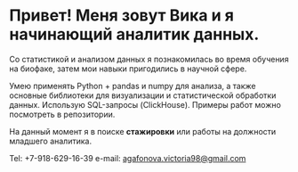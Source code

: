 # Привет! Меня зовут Вика и я начинающий аналитик данных.

Со статистикой и анализом данных я познакомилась во время обучения на биофаке, затем мои навыки пригодились в научной сфере. 

Умею применять Python + pandas и numpy для анализа, а также основные библиотеки для визуализации и статистической обработки данных.
Использую SQL-запросы (ClickHouse). Примеры работ можно посмотреть в репозитории.

На данный момент я в поиске **стажировки** или работы на должности младшего аналитика.

Tel: +7-918-629-16-39
e-mail: agafonova.victoria98@gmail.com
<!---
agavictoria/agavictoria is a ✨ special ✨ repository because its `README.md` (this file) appears on your GitHub profile.
You can click the Preview link to take a look at your changes.
--->
